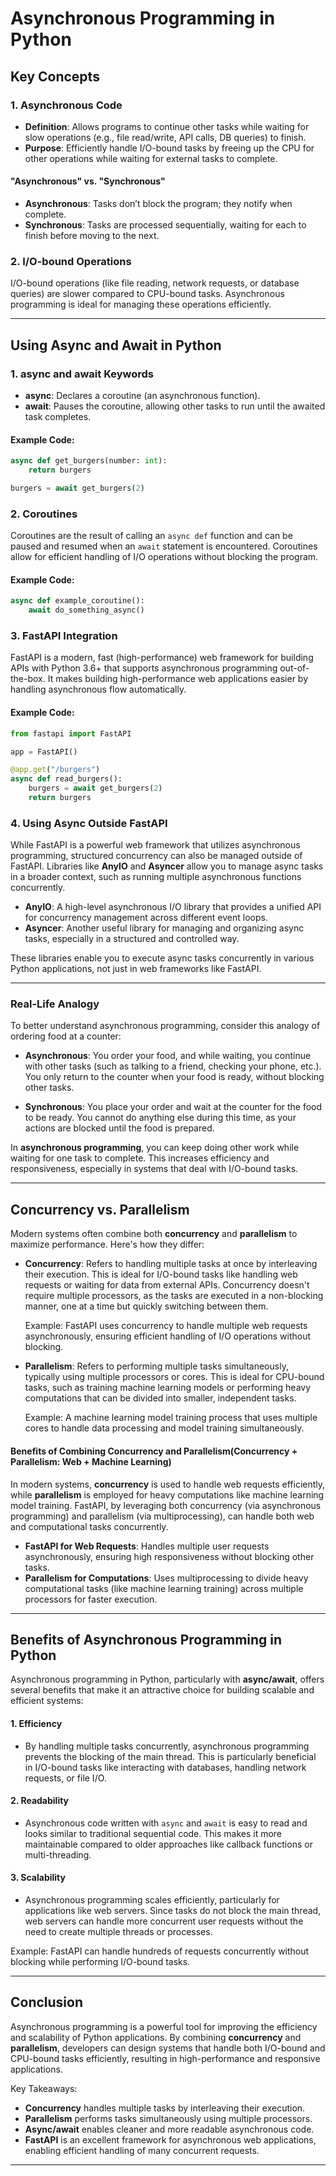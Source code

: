 # Asynchronous Programming in Python

## Key Concepts

### 1. Asynchronous Code

- **Definition**: Allows programs to continue other tasks while waiting for slow operations (e.g., file read/write, API calls, DB queries) to finish.
- **Purpose**: Efficiently handle I/O-bound tasks by freeing up the CPU for other operations while waiting for external tasks to complete.
  
#### "Asynchronous" vs. "Synchronous"
- **Asynchronous**: Tasks don’t block the program; they notify when complete.
- **Synchronous**: Tasks are processed sequentially, waiting for each to finish before moving to the next.

### 2. I/O-bound Operations

I/O-bound operations (like file reading, network requests, or database queries) are slower compared to CPU-bound tasks. Asynchronous programming is ideal for managing these operations efficiently.

---

## Using Async and Await in Python

### 1. **async** and **await** Keywords

- **async**: Declares a coroutine (an asynchronous function).
- **await**: Pauses the coroutine, allowing other tasks to run until the awaited task completes.

#### Example Code:
```python
async def get_burgers(number: int):
    return burgers

burgers = await get_burgers(2)
```

### 2. Coroutines

Coroutines are the result of calling an `async def` function and can be paused and resumed when an `await` statement is encountered. Coroutines allow for efficient handling of I/O operations without blocking the program.

#### Example Code:

```python
async def example_coroutine():
    await do_something_async()
```
### 3. FastAPI Integration

FastAPI is a modern, fast (high-performance) web framework for building APIs with Python 3.6+ that supports asynchronous programming out-of-the-box. It makes building high-performance web applications easier by handling asynchronous flow automatically.

#### Example Code:

```python
from fastapi import FastAPI

app = FastAPI()

@app.get("/burgers")
async def read_burgers():
    burgers = await get_burgers(2)
    return burgers
```
### 4. Using Async Outside FastAPI

While FastAPI is a powerful web framework that utilizes asynchronous programming, structured concurrency can also be managed outside of FastAPI. Libraries like **AnyIO** and **Asyncer** allow you to manage async tasks in a broader context, such as running multiple asynchronous functions concurrently.

- **AnyIO**: A high-level asynchronous I/O library that provides a unified API for concurrency management across different event loops.
- **Asyncer**: Another useful library for managing and organizing async tasks, especially in a structured and controlled way.

These libraries enable you to execute async tasks concurrently in various Python applications, not just in web frameworks like FastAPI.

---

### Real-Life Analogy

To better understand asynchronous programming, consider this analogy of ordering food at a counter:

- **Asynchronous**: You order your food, and while waiting, you continue with other tasks (such as talking to a friend, checking your phone, etc.). You only return to the counter when your food is ready, without blocking other tasks.
  
- **Synchronous**: You place your order and wait at the counter for the food to be ready. You cannot do anything else during this time, as your actions are blocked until the food is prepared.

In **asynchronous programming**, you can keep doing other work while waiting for one task to complete. This increases efficiency and responsiveness, especially in systems that deal with I/O-bound tasks.

---

## Concurrency vs. Parallelism

Modern systems often combine both **concurrency** and **parallelism** to maximize performance. Here's how they differ:

- **Concurrency**: Refers to handling multiple tasks at once by interleaving their execution. This is ideal for I/O-bound tasks like handling web requests or waiting for data from external APIs. Concurrency doesn't require multiple processors, as the tasks are executed in a non-blocking manner, one at a time but quickly switching between them.
  
  Example: FastAPI uses concurrency to handle multiple web requests asynchronously, ensuring efficient handling of I/O operations without blocking.

- **Parallelism**: Refers to performing multiple tasks simultaneously, typically using multiple processors or cores. This is ideal for CPU-bound tasks, such as training machine learning models or performing heavy computations that can be divided into smaller, independent tasks.
  
  Example: A machine learning model training process that uses multiple cores to handle data processing and model training simultaneously.
 
#### Benefits of Combining Concurrency and Parallelism(Concurrency + Parallelism: Web + Machine Learning)

In modern systems, **concurrency** is used to handle web requests efficiently, while **parallelism** is employed for heavy computations like machine learning model training. FastAPI, by leveraging both concurrency (via asynchronous programming) and parallelism (via multiprocessing), can handle both web and computational tasks concurrently.

- **FastAPI for Web Requests**: Handles multiple user requests asynchronously, ensuring high responsiveness without blocking other tasks.
- **Parallelism for Computations**: Uses multiprocessing to divide heavy computational tasks (like machine learning training) across multiple processors for faster execution.

---

## Benefits of Asynchronous Programming in Python

Asynchronous programming in Python, particularly with **async/await**, offers several benefits that make it an attractive choice for building scalable and efficient systems:

#### 1. **Efficiency**
   - By handling multiple tasks concurrently, asynchronous programming prevents the blocking of the main thread. This is particularly beneficial in I/O-bound tasks like interacting with databases, handling network requests, or file I/O.

#### 2. **Readability**
   - Asynchronous code written with `async` and `await` is easy to read and looks similar to traditional sequential code. This makes it more maintainable compared to older approaches like callback functions or multi-threading.

#### 3. **Scalability**
   - Asynchronous programming scales efficiently, particularly for applications like web servers. Since tasks do not block the main thread, web servers can handle more concurrent user requests without the need to create multiple threads or processes.
   
   Example: FastAPI can handle hundreds of requests concurrently without blocking while performing I/O-bound tasks.

---

## Conclusion

Asynchronous programming is a powerful tool for improving the efficiency and scalability of Python applications. By combining **concurrency** and **parallelism**, developers can design systems that handle both I/O-bound and CPU-bound tasks efficiently, resulting in high-performance and responsive applications.

Key Takeaways:
- **Concurrency** handles multiple tasks by interleaving their execution.
- **Parallelism** performs tasks simultaneously using multiple processors.
- **Async/await** enables cleaner and more readable asynchronous code.
- **FastAPI** is an excellent framework for asynchronous web applications, enabling efficient handling of many concurrent requests.

---

